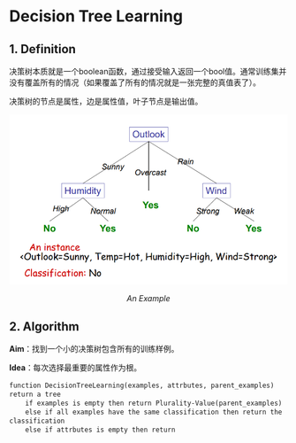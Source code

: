 # Decision Tree Learning

## 1. Definition

决策树本质就是一个boolean函数，通过接受输入返回一个bool值。通常训练集并没有覆盖所有的情况（如果覆盖了所有的情况就是一张完整的真值表了）。

决策树的节点是属性，边是属性值，叶子节点是输出值。

![Example](../images/ML_06.png)

<p style="text-align: center; font-style: italic">An Example</p>

## 2. Algorithm

**Aim**：找到一个小的决策树包含所有的训练样例。

**Idea**：每次选择最重要的属性作为根。


```
function DecisionTreeLearning(examples, attrbutes, parent_examples) return a tree
    if examples is empty then return Plurality-Value(parent_examples)
    else if all examples have the same classification then return the classification
    else if attrbutes is empty then return 
```
